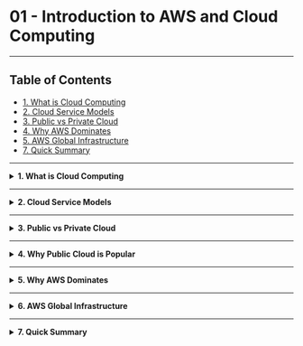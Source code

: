 # 01 - Introduction to AWS and Cloud Computing 

---

## Table of Contents

- [1. What is Cloud Computing](#1-what-is-cloud-computing)  
- [2. Cloud Service Models](#2-cloud-service-models)  
- [3. Public vs Private Cloud](#3-public-vs-private-cloud)  
- [4. Why AWS Dominates](#4-why-aws-dominates)  
- [5. AWS Global Infrastructure](#5-aws-global-infrastructure)    
- [7. Quick Summary](#7-quick-summary)

---

<details>
<summary><strong>1. What is Cloud Computing</strong></summary>

## Theory & Notes

- **Traditional Infrastructure (Pre-Cloud Era)**  
  Organizations used to buy physical servers from vendors like IBM or HP, create their own data centers, and manage all infrastructure in-house. This required significant upfront investment and ongoing maintenance.

- **The Problem with Traditional Approach**  
  - **Resource Wastage**: A server with 100GB RAM and 100 CPUs running only one application using 1GB RAM and 1 CPU meant 99% resources were wasted.
  - **High Costs**: Each new application required a separate server purchase.
  - **Maintenance Overhead**: Required dedicated teams for server management, security, updates, and 24/7 monitoring.

- **Virtualization Solution**  
  Technology that allows creating multiple virtual servers (VMs) on a single physical server, maximizing resource utilization. Instead of buying 15 servers, you could buy one powerful server and create 15 virtual machines.

- **Cloud Computing Definition**  
  Cloud computing extends virtualization concept globally - you can request and use computing resources (servers, storage, databases) without knowing their physical location. Resources are managed by cloud providers and accessed over the internet.

---

| Concept | Description | Example |
| ------- | ----------- | ------- |
| **Physical Servers** | Traditional dedicated hardware | Buying IBM/HP servers for data center |
| **Virtualization** | Multiple VMs on single hardware | Creating 15 VMs on one physical server |
| **Cloud Computing** | On-demand access to virtualized resources | Requesting EC2 instance from anywhere |

</details>

---

<details>
<summary><strong>2. Cloud Service Models</strong></summary>

## Theory & Notes

- **IaaS (Infrastructure as a Service)**  
  Provider gives you virtual machines, storage, and networking. You manage operating systems, applications, and data. Like renting a computer.

- **PaaS (Platform as a Service)**  
  Provider manages infrastructure and platform (OS, runtime, databases). You focus only on your application code and data. Like renting a development environment.

- **SaaS (Software as a Service)**  
  Provider manages everything - infrastructure, platform, and application. You just use the ready-made software. Like using Gmail or Zoom.

- **Responsibility Model**  
  As you move from IaaS → PaaS → SaaS, your management responsibility decreases while the provider takes on more.

---

| Model | Provider Manages | You Manage | Real Examples | Best For |
| ----- | ---------------- | ---------- | ------------- | -------- |
| **IaaS** | Hardware, Virtualization, Networking | OS, Runtime, Apps, Data | AWS EC2, Google Compute | Custom applications |
| **PaaS** | Everything above + OS, Runtime | Applications, Data | AWS Beanstalk, Heroku | Developers wanting to focus on code |
| **SaaS** | Everything | Just configuration/usage | Gmail, Salesforce, Zoom | End users needing ready software |

</details>

---

<details>
<summary><strong>3. Public vs Private Cloud</strong></summary>

## Theory & Notes

- **Public Cloud**  
  Cloud infrastructure managed by third-party providers (AWS, Azure, GCP). Resources shared among multiple organizations (multi-tenant). Provider handles data centers, hardware, and maintenance.

- **Private Cloud**  
  Cloud infrastructure managed exclusively by one organization. Requires dedicated IT teams, data centers, and infrastructure management. Uses technologies like OpenStack, VMware vSphere.

- **Why 98% Choose Public Cloud**  
  Primary reason is reduced maintenance overhead. Companies want to focus on their core business, not managing IT infrastructure, security patches, and 24/7 monitoring.

- **Cost Reality**  
  Public cloud eliminates upfront investments, provides pay-as-you-use pricing, and shares infrastructure costs across multiple tenants.

---

| Aspect | Public Cloud | Private Cloud |
| ------ | ------------ | ------------- |
| **Management** | Cloud provider responsibility | Your IT team responsibility |
| **Setup Time** | Minutes to hours | Months to years |
| **Upfront Cost** | Zero (pay-as-you-go) | High capital investment |
| **Maintenance** | Provider handles updates/patches | Internal team required |
| **Scaling** | Instant, automatic | Manual hardware procurement |
| **Security** | Provider's enterprise-grade | Your team's implementation |
| **Innovation** | 200+ managed services | Build everything from scratch |
| **Examples** | AWS, Azure, GCP | Company data centers |

</details>

---

<details>
<summary><strong>4. Why Public Cloud is Popular</strong></summary>

## Theory & Notes

- **Primary Reason: Reduced Maintenance Overhead**  
  Organizations want to focus on their core business rather than managing IT infrastructure. Public cloud eliminates the need for:
  - Dedicated data center teams
  - 24/7 infrastructure monitoring
  - Hardware maintenance and upgrades
  - Security patch management
  - Power and cooling systems

- **Secondary Reason: Cost Efficiency**  
  - No upfront hardware investments
  - Pay only for resources used
  - Automatic scaling reduces over-provisioning
  - Shared infrastructure costs across multiple tenants

- **Additional Benefits**  
  - **Easy Onboarding**: Create account and start using resources immediately
  - **Global Availability**: Access resources from anywhere in the world
  - **Service Variety**: 200+ services available on AWS alone
  - **Innovation Speed**: New services added regularly based on market demands

---

| Benefit | Traditional Infrastructure | Public Cloud |
| ------- | ------------------------- | ------------ |
| **Setup Time** | Months (procurement, setup) | Minutes (account creation) |
| **Maintenance** | Dedicated IT teams required | Provider-managed |
| **Scaling** | Manual hardware procurement | Instant resource scaling |
| **Innovation** | Build everything from scratch | Use pre-built managed services |

</details>

---

<details>
<summary><strong>5. Why AWS Dominates</strong></summary>

## Theory & Notes

### First-Mover Advantage
AWS pioneered public cloud computing in 2006, starting the entire cloud revolution. Many enterprises began their cloud journey 10-12 years ago with AWS, creating strong vendor lock-in and familiarity.

### Market Leadership Statistics
AWS holds the largest market share in public cloud infrastructure, commanding more market presence than Azure and GCP combined. This dominance directly translates to the highest number of job opportunities requiring AWS skills in the cloud computing field.

### Service Evolution & Breadth
AWS started with foundational services and has grown exponentially:
- **Original Services**: EC2 (compute) and S3 (storage)
- **Current Portfolio**: 200+ services covering:
  - Compute (EC2, Lambda)
  - Storage (S3, EBS)
  - Databases (RDS, DynamoDB)
  - Container services (EKS, ECS)
  - AI/ML services
  - IoT services
  - Networking, security, and analytics

### Career & Professional Benefits
- **High Demand**: AWS professionals are in highest demand across industries
- **Better Compensation**: Higher salary prospects and improved job security
- **Skill Transferability**: Core cloud concepts learned in AWS transfer effectively to other platforms
- **Ecosystem Support**: Largest community, extensive documentation, and third-party integrations

---

## Cloud Market Comparison

| Cloud Provider | Market Position | Key Strengths | Job Market Share |
| -------------- | --------------- | ------------- | ---------------- |
| **AWS (Amazon)** | #1 Market Leader | First-mover advantage, most comprehensive service portfolio, largest ecosystem | ~60% of cloud jobs |
| **Azure (Microsoft)** | #2 Strong Second | Deep Windows/Office integration, enterprise-focused solutions | ~25% of cloud jobs |
| **GCP (Google)** | #3 Growing Fast | Superior AI/ML capabilities, developer-friendly tools | ~10% of cloud jobs |
| **Others** | Niche Players | Specialized solutions for specific industries | ~5% of cloud jobs |

</details>

--- 

<details>
<summary><strong>6. AWS Global Infrastructure</strong></summary>

## Theory & Notes

- **Regions**  
  37 geographic regions worldwide, each completely independent. Choose regions closest to your users for better performance and lower latency.

- **Availability Zones (AZs)**  
  117 availability zones across all regions. Each AZ is isolated data center with independent power, cooling, and networking within a region.

- **Edge Locations**  
  400+ edge locations globally for content delivery (CloudFront CDN). Brings content closer to end users for faster loading times.

- **Best Practices**  
  Always deploy across multiple AZs for high availability. Consider data residency laws when choosing regions.

---

| Component | Count | Purpose | Example |
| --------- | ----- | ------- | ------- |
| **Regions** | 37 | Geographic separation | us-east-1 (Virginia), eu-west-1 (Ireland) |
| **Availability Zones** | 117 | Fault isolation within region | us-east-1a, us-east-1b, us-east-1c |
| **Edge Locations** | 400+ | Content delivery acceleration | CloudFront CDN points |
| **Local Zones** | 16+ | Ultra-low latency for specific metros | Los Angeles, Miami |

</details>

---

<details>
<summary><strong>7. Quick Summary</strong></summary>

### Key Concepts Recap

| Concept | Key Points | Practical Impact |
| ------- | ---------- | ---------------- |
| **Cloud Computing** | On-demand IT resources, pay-as-you-go model | 90% cost reduction, instant deployment |
| **Service Models** | IaaS (rent computers), PaaS (rent platform), SaaS (rent software) | Choose based on control vs convenience |
| **Public vs Private** | Public: provider-managed, Private: self-managed | 98% choose public for reduced overhead |
| **AWS Leadership** | Market leader, first-mover, most job opportunities | Best career investment in cloud |
| **Global Infrastructure** | 37 regions, 117 AZs, 400+ edge locations | Deploy globally in minutes |

### Essential Services (80/20 Focus)

| Priority | Service | Description | Why Critical |
| -------- | ------- | ----------- | ------------ |
| **High** | EC2 | Virtual machines | Core compute service |
| **High** | S3 | Object storage | Universal storage solution |
| **High** | IAM | Access management | Security foundation |
| **Medium** | RDS | Managed databases | Data persistence |
| **Medium** | VPC | Private networking | Network isolation |
| **Medium** | Lambda | Serverless compute | Modern application architecture |

### What's Next?
- Day 02: Deep dive into EC2 (Virtual Machines)
- Day 03: S3 Storage and data management
- Day 04: IAM Security and user management
- Day 05: VPC Networking fundamentals

### Learning Path
This foundation prepares you for practical AWS implementation. Focus on understanding the core concepts before diving into hands-on practice with specific services.

### 🎯 Action Items
- [ ] Create AWS Free Tier account
- [ ] Explore AWS Management Console
- [ ] Identify which service model fits your use case
- [ ] Choose your preferred AWS region
- [ ] Bookmark AWS documentation

</details>